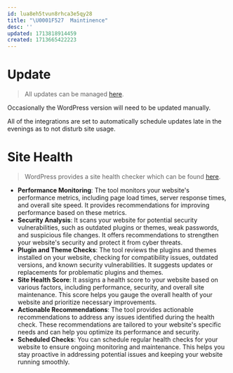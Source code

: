 ```yaml
---
id: lua8eh5tvun8rhca3e5qy28
title: "\U0001F527  Maintinence"
desc: ''
updated: 1713818914459
created: 1713665422223
---
```


# Update

> All updates can be managed [here](https://mundocards.wpcomstaging.com/wp-admin/update-core.php).

Occasionally the WordPress version will need to be updated manually.

All of the integrations are set to automatically schedule updates late in the evenings as to not disturb site usage.

# Site Health

> WordPress provides a site health checker which can be found [here](https://mundocards.wpcomstaging.com/wp-admin/site-health.php).

- **Performance Monitoring**: The tool monitors your website's performance metrics, including page load times, server response times, and overall site speed. It provides recommendations for improving performance based on these metrics.
- **Security Analysis**: It scans your website for potential security vulnerabilities, such as outdated plugins or themes, weak passwords, and suspicious file changes. It offers recommendations to strengthen your website's security and protect it from cyber threats.
- **Plugin and Theme Checks**: The tool reviews the plugins and themes installed on your website, checking for compatibility issues, outdated versions, and known security vulnerabilities. It suggests updates or replacements for problematic plugins and themes.
- **Site Health Score**: It assigns a health score to your website based on various factors, including performance, security, and overall site maintenance. This score helps you gauge the overall health of your website and prioritize necessary improvements.
- **Actionable Recommendations**: The tool provides actionable recommendations to address any issues identified during the health check. These recommendations are tailored to your website's specific needs and can help you optimize its performance and security.
- **Scheduled Checks**: You can schedule regular health checks for your website to ensure ongoing monitoring and maintenance. This helps you stay proactive in addressing potential issues and keeping your website running smoothly.
